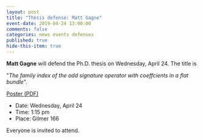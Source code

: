 ```yaml
---
layout: post
title: "Thesis defense: Matt Gagne"
event-date: 2019-04-24 13:00:00
comments: false
categories: news events defenses
published: true
hide-this-item: true
---
```


**Matt Gagne** will defend the Ph.D. thesis on Wednesday, April 24. The title is

"_The family index of the odd signature operator with coeffcients in a flat bundle_".

<a href="{{site.url}}/img/news_events/MattGagne_DefensePoster.pdf">Poster (PDF)</a>

- Date: Wednesday, April 24
- Time: 1:15 pm 
- Place: Gilmer 166

Everyone is invited to attend.
